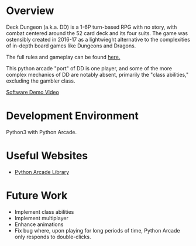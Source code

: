 # Overview

Deck Dungeon (a.k.a. DD)  is a 1-6P turn-based RPG with no story, with combat centered around the 52 card deck and its four suits. The game was ostensibly created in 2016-17 as a lightwieght alternative to the complexities of in-depth board games like Dungeons and Dragons. 

The full rules and gameplay can be found [here.](https://docs.google.com/document/d/1EloElrXnZyPq-PE6W4k3NOFtd-PRkar955rUnkoZd_I/edit)

This python arcade "port" of DD is one player, and some of the more complex mechanics of DD are notably absent, primarily the "class abilities," excluding the gambler class. 

[Software Demo Video](https://youtu.be/_4mSpMF_Hgc)

# Development Environment

Python3 with Python Arcade.

# Useful Websites

* [Python Arcade Library](https://arcade.academy/)

# Future Work

* Implement class abilities
* Implement multiplayer
* Enhance animations
* Fix bug where, upon playing for long periods of time, Python Arcade only responds to double-clicks.
